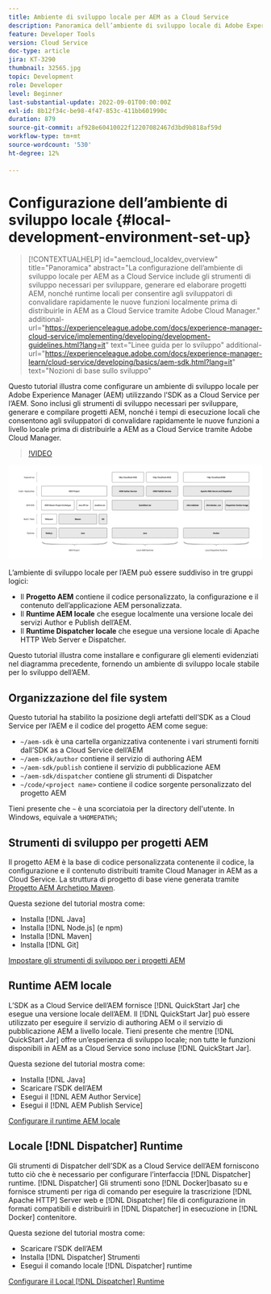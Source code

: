 ```yaml
---
title: Ambiente di sviluppo locale per AEM as a Cloud Service
description: Panoramica dell’ambiente di sviluppo locale di Adobe Experience Manager (AEM).
feature: Developer Tools
version: Cloud Service
doc-type: article
jira: KT-3290
thumbnail: 32565.jpg
topic: Development
role: Developer
level: Beginner
last-substantial-update: 2022-09-01T00:00:00Z
exl-id: 8b12f34c-be98-4f47-853c-411bb601990c
duration: 879
source-git-commit: af928e60410022f12207082467d3bd9b818af59d
workflow-type: tm+mt
source-wordcount: '530'
ht-degree: 12%

---
```


# Configurazione dell’ambiente di sviluppo locale {#local-development-environment-set-up}

>[!CONTEXTUALHELP]
>id="aemcloud_localdev_overview"
>title="Panoramica"
>abstract="La configurazione dell’ambiente di sviluppo locale per AEM as a Cloud Service include gli strumenti di sviluppo necessari per sviluppare, generare ed elaborare progetti AEM, nonché runtime locali per consentire agli sviluppatori di convalidare rapidamente le nuove funzioni localmente prima di distribuirle in AEM as a Cloud Service tramite Adobe Cloud Manager."
>additional-url="https://experienceleague.adobe.com/docs/experience-manager-cloud-service/implementing/developing/development-guidelines.html?lang=it" text="Linee guida per lo sviluppo"
>additional-url="https://experienceleague.adobe.com/docs/experience-manager-learn/cloud-service/developing/basics/aem-sdk.html?lang=it" text="Nozioni di base sullo sviluppo"

Questo tutorial illustra come configurare un ambiente di sviluppo locale per Adobe Experience Manager (AEM) utilizzando l’SDK as a Cloud Service per l’AEM. Sono inclusi gli strumenti di sviluppo necessari per sviluppare, generare e compilare progetti AEM, nonché i tempi di esecuzione locali che consentono agli sviluppatori di convalidare rapidamente le nuove funzioni a livello locale prima di distribuirle a AEM as a Cloud Service tramite Adobe Cloud Manager.

>[!VIDEO](https://video.tv.adobe.com/v/32565?quality=12&learn=on)

![Stack di tecnologie per l&#39;ambiente di sviluppo locale as a Cloud Service AEM](./assets/overview/aem-sdk-technology-stack.png)

L’ambiente di sviluppo locale per l’AEM può essere suddiviso in tre gruppi logici:

+ Il __Progetto AEM__ contiene il codice personalizzato, la configurazione e il contenuto dell’applicazione AEM personalizzata.
+ Il __Runtime AEM locale__ che esegue localmente una versione locale dei servizi Author e Publish dell’AEM.
+ Il __Runtime Dispatcher locale__ che esegue una versione locale di Apache HTTP Web Server e Dispatcher.

Questo tutorial illustra come installare e configurare gli elementi evidenziati nel diagramma precedente, fornendo un ambiente di sviluppo locale stabile per lo sviluppo dell’AEM.

## Organizzazione del file system

Questo tutorial ha stabilito la posizione degli artefatti dell’SDK as a Cloud Service per l’AEM e il codice del progetto AEM come segue:

+ `~/aem-sdk` è una cartella organizzativa contenente i vari strumenti forniti dall’SDK as a Cloud Service dell’AEM
+ `~/aem-sdk/author` contiene il servizio di authoring AEM
+ `~/aem-sdk/publish` contiene il servizio di pubblicazione AEM
+ `~/aem-sdk/dispatcher` contiene gli strumenti di Dispatcher
+ `~/code/<project name>` contiene il codice sorgente personalizzato del progetto AEM

Tieni presente che `~` è una scorciatoia per la directory dell&#39;utente. In Windows, equivale a `%HOMEPATH%`;

## Strumenti di sviluppo per progetti AEM

Il progetto AEM è la base di codice personalizzata contenente il codice, la configurazione e il contenuto distribuiti tramite Cloud Manager in AEM as a Cloud Service. La struttura di progetto di base viene generata tramite [Progetto AEM Archetipo Maven](https://github.com/adobe/aem-project-archetype).

Questa sezione del tutorial mostra come:

+ Installa [!DNL Java]
+ Installa [!DNL Node.js] (e npm)
+ Installa [!DNL Maven]
+ Installa [!DNL Git]

[Impostare gli strumenti di sviluppo per i progetti AEM](./development-tools.md)

## Runtime AEM locale

L’SDK as a Cloud Service dell’AEM fornisce [!DNL QuickStart Jar] che esegue una versione locale dell’AEM. Il [!DNL QuickStart Jar] può essere utilizzato per eseguire il servizio di authoring AEM o il servizio di pubblicazione AEM a livello locale. Tieni presente che mentre [!DNL QuickStart Jar] offre un’esperienza di sviluppo locale; non tutte le funzioni disponibili in AEM as a Cloud Service sono incluse [!DNL QuickStart Jar].

Questa sezione del tutorial mostra come:

+ Installa [!DNL Java]
+ Scaricare l’SDK dell’AEM
+ Esegui il [!DNL AEM Author Service]
+ Esegui il [!DNL AEM Publish Service]

[Configurare il runtime AEM locale](./aem-runtime.md)

## Locale [!DNL Dispatcher] Runtime

Gli strumenti di Dispatcher dell’SDK as a Cloud Service dell’AEM forniscono tutto ciò che è necessario per configurare l’interfaccia [!DNL Dispatcher] runtime. [!DNL Dispatcher] Gli strumenti sono [!DNL Docker]basato su e fornisce strumenti per riga di comando per eseguire la trascrizione [!DNL Apache HTTP] Server web e [!DNL Dispatcher] file di configurazione in formati compatibili e distribuirli in [!DNL Dispatcher] in esecuzione in [!DNL Docker] contenitore.

Questa sezione del tutorial mostra come:

+ Scaricare l’SDK dell’AEM
+ Installa [!DNL Dispatcher] Strumenti
+ Esegui il comando locale [!DNL Dispatcher] runtime

[Configurare il Local [!DNL Dispatcher] Runtime](./dispatcher-tools.md)
